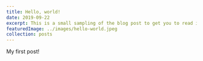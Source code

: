 ```yaml
---
title: Hello, world!
date: 2019-09-22
excerpt: This is a small sampling of the blog post to get you to read it. It's not too long, it just gives you a little taste of ...
featuredImage: ../images/hello-world.jpeg
collection: posts
---
```


My first post!

